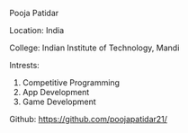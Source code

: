 Pooja Patidar

Location: India

College: Indian Institute of Technology, Mandi

Intrests: 
1. Competitive Programming
2. App Development
3. Game Development

Github: https://github.com/poojapatidar21/
